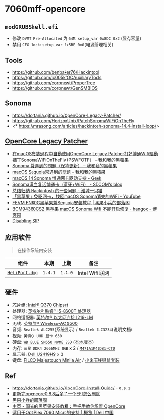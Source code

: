 # 7060mff-opencore


## `modGRUBShell.efi`

* 修改 `DVMT Pre-Allocated` 为 `64M`: `setup_var 0x8DC 0x2` (显存容量)
* 禁用 `CFG lock`: `setup_var 0x5BE 0x0`(电源管理相关)


## Tools

* <https://github.com/benbaker76/Hackintool>
* <https://github.com/ic005k/OCAuxiliaryTools>
* <https://github.com/corpnewt/ProperTree>
* <https://github.com/corpnewt/GenSMBIOS>


## Sonoma

* <https://dortania.github.io/OpenCore-Legacy-Patcher/>
* <https://github.com/HorizonUnix/PatchSonomaWiFiOnTheFly>
* <* <https://mrasong.com/articles/hackintosh-sonoma-14.4-install-loop/>>

## [OpenCore Legacy Patcher](https://dortania.github.io/OpenCore-Legacy-Patcher/)

* [在macOS安裝過程中自動使用OpenCore Legacy Patcher打好博通Wifi驅動補丁SonomaWiFiOnTheFly (PSWFOTF） – 我和我的黑蘋果](https://imacpc.net/?p=669)
* [Sonoma 常遇到的問題（保持更新） – 我和我的黑蘋果](https://imacpc.net/?p=85)
* [macOS Sequoia常遇到的問題 – 我和我的黑蘋果](https://imacpc.net/?p=743)
* [macOS 14 Sonoma 博通网卡驱动支持 - Geek](https://www.igeekbb.com/2023/09/27/Hackintoswifi/)
* [Sonoma满⾎复活博通卡（蓝⽛+WiFi） - SDCOM‘s blog](https://sdcom.chgskj.cn/193.html)
* [总结归纳 Hackintosh 的一些问题 - 淮城一只猫](https://iiong.com/summarize-some-problems-of-hackintosh/)
* [「黑苹果」免驱网卡，找回macOS Sonoma消失的WiFi - YouTube](https://www.youtube.com/watch?v=tJUyRWGgRuU)
* [FEVM FN60G黑苹果兼Sequoia安装教程 | 黑果小兵的部落阁](https://blog.daliansky.net/FEVM-FN60G-Hackintosh-and-Sequoia-Installation-Tutorial.html)
* [BCM94360CS2 黑苹果 macOS Sonoma Wifi 不能开启修复 - hangox - 博客园](https://www.cnblogs.com/Jabba93/p/18254592/bcm94360cs2-hei-ping-guo-macos-sonoma-wifi-bu-neng)
* [Disabling SIP](https://dortania.github.io/OpenCore-Install-Guide/troubleshooting/extended/post-issues.html#disabling-sip)



## 应用软件

> 在操作系统内安装

组件|本期|上期|备注
---|---|:---:|---
[`HeliPort.dmg`](https://github.com/OpenIntelWireless/HeliPort/releases/download/v1.4.1/HeliPort.dmg)| `1.4.1` | `1.4.0`| Intel Wifi 联网

## 硬件

* 芯片组: [Intel® Q370 Chipset](https://ark.intel.com/content/www/cn/zh/ark/products/133282/intel-q370-chipset.html)
* 处理器: [英特尔® 酷睿™ i5-8600T 处理器](https://ark.intel.com/content/www/cn/zh/ark/products/129938/intel-core-i5-8600t-processor-9m-cache-up-to-3-70-ghz.html)
* 网络适配器: [英特尔® 以太网连接 I219-LM](https://ark.intel.com/content/www/cn/zh/ark/products/82185/intel-ethernet-connection-i219-lm.html)
* 无线: [英特尔® Wireless-AC 9560](https://ark.intel.com/content/www/cn/zh/ark/products/99446/intel-wireless-ac-9560.html)
* 音频: `Realtek ALC255`(系统显示)  / `Realtek ALC3234`(说明文档)
* 视频: `英特尔 UHD 显卡 630`
* 硬盘: [`WD BLUE SN550 NVME SSD`](https://support-cn.wd.com/app/products/product-detail/p/1555) ([本地版本](./src/02-01-WW-04-00050.pdf))
* 内存: `三星 DDR4 2666MHz 8GB` x 2 / [`M471A1K43DB1-CTD`](https://www.samsung.com/semiconductor/cn/dram/module/M471A1K43DB1-CTD/)
* 显示器: [Dell U2419HS](https://www.dell.com/support/home/zh-cn/product-support/product/dell-u2419hs-monitor/overview) x 2
* 键盘:  [FILCO Majestouch Minila Air](https://www.diatec.co.jp/en/det.php?prod_c=1470) / [小米无线键鼠套装](https://www.mi.com/buy/detail?product_id=11418)


## Ref

* <https://dortania.github.io/OpenCore-Install-Guide/> - `0.9.1`
* [更新完opencore0.8.8后多了一个EFI怎么删除](https://blog.51cto.com/u_15875231/5988662)
* [黑果小兵的部落阁](https://blog.daliansky.net/)
* [主页 - 国光的黑苹果安装教程：手把手教你配置 OpenCore](https://apple.sqlsec.com/)
* [适用于OptiPlex 7060 Micro的支持 | 概览 | Dell 中国](https://www.dell.com/support/home/zh-cn/product-support/product/optiplex-7060-micro/overview)